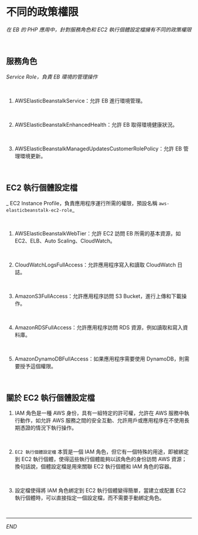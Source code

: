 # 不同的政策權限

_在 EB 的 PHP 應用中，針對服務角色和 EC2 執行個體設定檔擁有不同的政策權限_

<br>

## 服務角色 

_Service Role，負責 EB 環境的管理操作_

<br>

1. AWSElasticBeanstalkService：允許 EB 進行環境管理。

<br>

2. AWSElasticBeanstalkEnhancedHealth：允許 EB 取得環境健康狀況。

<br>

3. AWSElasticBeanstalkManagedUpdatesCustomerRolePolicy：允許 EB 管理環境更新。

<br>

## EC2 執行個體設定檔

_ EC2 Instance Profile，負責應用程序運行所需的權限，預設名稱 `aws-elasticbeanstalk-ec2-role`_

<br>

1. AWSElasticBeanstalkWebTier：允許 EC2 訪問 EB 所需的基本資源，如 EC2、ELB、Auto Scaling、CloudWatch。

<br>

2. CloudWatchLogsFullAccess：允許應用程序寫入和讀取 CloudWatch 日誌。

<br>

3. AmazonS3FullAccess：允許應用程序訪問 S3 Bucket，進行上傳和下載操作。

<br>

4. AmazonRDSFullAccess：允許應用程序訪問 RDS 資源，例如讀取和寫入資料庫。

<br>

5. AmazonDynamoDBFullAccess：如果應用程序需要使用 DynamoDB，則需要授予這個權限。

<br>

## 關於 EC2 執行個體設定檔

1. IAM 角色是一種 AWS 身份，具有一組特定的許可權，允許在 AWS 服務中執行動作，如允許 AWS 服務之間的安全互動、允許用戶或應用程序在不使用長期憑證的情況下執行操作。

<br>

2. `EC2 執行個體設定檔` 本質是一個 IAM 角色，但它有一個特殊的用途，即被綁定到 EC2 執行個體，使得這些執行個體能夠以該角色的身份訪問 AWS 資源；換句話說，個體設定檔是用來關聯 EC2 執行個體和 IAM 角色的容器。

<br>

3. 設定檔使得將 IAM 角色綁定到 EC2 執行個體變得簡單，當建立或配置 EC2 執行個體時，可以直接指定一個設定檔，而不需要手動綁定角色。

<br>

___

_END_